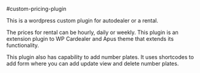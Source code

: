 #custom-pricing-plugin

This is a wordpress custom plugin for autodealer or a rental.

The prices for rental can be hourly, daily or weekly.
This plugin is an extension plugin to WP Cardealer and Apus theme that extends its functionality.

This plugin also has capability to add number plates.
It uses shortcodes to add form where you can add update view and delete number plates.